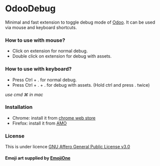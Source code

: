 # OdooDebug
Minimal and fast extension to toggle debug mode of <a href="https://www.odoo.com">Odoo</a>. It can be used via mouse and keyboard shortcuts.

### How to use with mouse?
- Click on extension for normal debug.
- Double click on extension for debug with assets.

### How to use with keyboard?
- Press Ctrl + . for normal debug.
- Press Ctrl + . + . for debug with assets. (Hold ctrl and press . twice)

*use cmd ⌘ in mac*

### Installation
- Chrome: install it from <a href="https://chrome.google.com/webstore/detail/odoo-debug/hmdmhilocobgohohpdpolmibjklfgkbi">chrome web store</a>
- Firefox: install it from <a href="https://addons.mozilla.org/en-US/firefox/addon/odoo-debug/">AMO</a>

### License
This is under licence <a href="https://github.com/pga-odoo/OdooDebug/blob/master/LICENSE">GNU Affero General Public License v3.0</a>

#### Emoji art supplied by <a href="http://emojione.com">EmojiOne</a>
